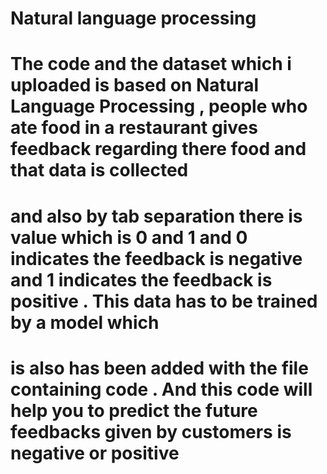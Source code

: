# Natural language processing
# The code and the dataset which i uploaded is based on Natural Language Processing , people who ate food in a restaurant gives feedback regarding there food and that data is collected 
# and also by tab separation there is value which is 0 and 1 and 0 indicates the feedback is negative and 1 indicates the feedback is positive . This data has to be trained by a model which 
# is also has been added with the file containing code . And this code will help you to predict the future feedbacks given by customers is negative or positive 
